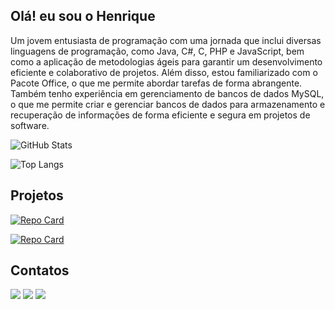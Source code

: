 ##   Olá! eu sou o Henrique

Um jovem entusiasta de programação com uma jornada que inclui diversas linguagens de programação, como Java, C#, C, PHP e JavaScript, bem como a aplicação de metodologias ágeis para garantir um desenvolvimento eficiente e colaborativo de projetos. Além disso, estou familiarizado com o Pacote Office, o que me permite abordar tarefas de forma abrangente. Também tenho experiência em gerenciamento de bancos de dados MySQL, o que me permite criar e gerenciar bancos de dados para armazenamento e recuperação de informações de forma eficiente e segura em projetos de software.

![GitHub Stats](https://github-readme-stats.vercel.app/api?username=RICKBISPO&theme=material-palenight)

![Top Langs](https://github-readme-stats-git-masterrstaa-rickstaa.vercel.app/api/top-langs/?username=RICKBISPO&layout=compact&theme=material-palenight)
  
## Projetos  

[![Repo Card](https://github-readme-stats.vercel.app/api/pin/?username=RICKBISPO&repo=ProjetoHotelUirapuru&theme=material-palenight)](https://github.com/RICKBISPO/ProjetoHotelUirapuru)

[![Repo Card](https://github-readme-stats.vercel.app/api/pin/?username=RICKBISPO&repo=JOKENPO&theme=material-palenight)](https://github.com/RICKBISPO/JOKENPO)

## Contatos
  
<div>
  <a href="https://www.instagram.com/henrique.bispo_" target="_blank"><img src="https://img.shields.io/badge/-Instagram-%23E4405F?style=for-the-badge&logo=instagram&logoColor=white" target="_blank"></a>
  <a href = "mailto:henriquefbispo.dev@gmail.com"><img src="https://img.shields.io/badge/Gmail-D14836?style=for-the-badge&logo=gmail&logoColor=white" 
target="_blank"></a>
  <a href="https://www.linkedin.com/in/henrique-bispo-a15148232/" target="_blank"><img src="https://img.shields.io/badge/-LinkedIn-%230077B5?style=for-the-badge&logo=linkedin&logoColor=white" target="_blank"></a> 
</div>
 

 

 

  
  

